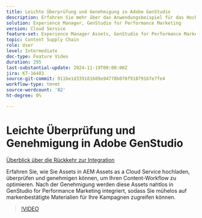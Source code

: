 ```yaml
---
title: Leichte Überprüfung und Genehmigung in Adobe GenStudio
description: Erfahren Sie mehr über das Anwendungsbeispiel für das Hochladen, Überprüfen und Genehmigen von Assets in AEM Assets, um sie für die Verwendung in GenStudio for Performance Marketing verfügbar zu machen.
solution: Experience Manager, GenStudio for Performance Marketing
version: Cloud Service
feature-set: Experience Manager Assets, GenStudio for Performance Marketing
topic: Content Supply Chain
role: User
level: Intermediate
doc-type: Feature Video
duration: 295
last-substantial-update: 2024-11-19T00:00:00Z
jira: KT-16483
source-git-commit: 911be1d339181609a94770b070f9187916fe7fe4
workflow-type: tm+mt
source-wordcount: '82'
ht-degree: 0%

---
```



# Leichte Überprüfung und Genehmigung in Adobe GenStudio

[Überblick über die Rückkehr zur Integration](./overview.md)

Erfahren Sie, wie Sie Assets in AEM Assets as a Cloud Service hochladen, überprüfen und genehmigen können, um Ihren Content-Workflow zu optimieren. Nach der Genehmigung werden diese Assets nahtlos in GenStudio for Performance Marketing integriert, sodass Sie mühelos auf markenbestätigte Materialien für Ihre Kampagnen zugreifen können.

>[!VIDEO](https://video.tv.adobe.com/v/3439265/?learn=on)
